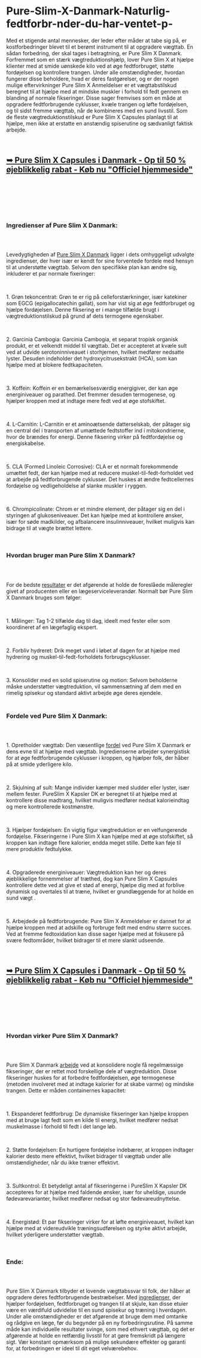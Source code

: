 # Pure-Slim-X-Danmark-Naturlig-fedtforbr-nder-du-har-ventet-p-
<p>Med et stigende antal mennesker, der leder efter m&aring;der at tabe sig p&aring;, er kostforbedringer blevet til et ber&oslash;mt instrument til at opgradere v&aelig;gttab. En s&aring;dan forbedring, der skal tages i betragtning, er Pure Slim X Danmark. Forfremmet som en st&aelig;rk v&aelig;gtreduktionshj&aelig;lp, lover Pure Slim X at hj&aelig;lpe klienter med at smide u&oslash;nskede kilo ved at &oslash;ge fedtforbruget, st&oslash;tte ford&oslash;jelsen og kontrollere trangen. Under alle omst&aelig;ndigheder, hvordan fungerer disse beholdere, hvad er deres fastg&oslash;relser, og er der nogen mulige eftervirkninger Pure Slim X Anmeldelser er et v&aelig;gttabstilskud beregnet til at hj&aelig;lpe med at mindske muskler i forhold til fedt gennem en blanding af normale fikseringer. Disse sager fremvises som en m&aring;de at opgradere fedtforbrugende cyklusser, kv&aelig;le trangen og l&oslash;fte ford&oslash;jelsen, og til sidst fremme v&aelig;gttab, n&aring;r de kombineres med en sund livsstil. Som de fleste v&aelig;gtreduktionstilskud er Pure Slim X Capsules planlagt til at hj&aelig;lpe, men ikke at erstatte en anst&aelig;ndig spiserutine og s&aelig;dvanligt faktisk arbejde.</p>
<p>&nbsp;</p>
<h2><strong><a href="https://pureslim-x.dk/go/bestille/">➥&nbsp;Pure Slim X Capsules i Danmark - Op til 50 % &oslash;jeblikkelig rabat - K&oslash;b nu "Officiel hjemmeside"</a></strong></h2>
<h2>&nbsp;</h2>
<p><a href="https://pureslim-x.dk/go/bestille/"><img src="https://storage.penzu.com/g/o4BSJPzpLhQpzStz" alt="" /></a></p>
<p>&nbsp;</p>
<h3><strong>Ingredienser af Pure Slim X Danmark:</strong></h3>
<h3>&nbsp;</h3>
<p>Levedygtigheden af&nbsp;<a href="https://pureslim-x.dk/">Pure Slim X Danmark</a>&nbsp;ligger i dets omhyggeligt udvalgte ingredienser, der hver is&aelig;r er kendt for sine forventede fordele med hensyn til at underst&oslash;tte v&aelig;gttab. Selvom den specifikke plan kan &aelig;ndre sig, inkluderer et par normale fixeringer:</p>
<p>&nbsp;</p>
<p>1. Gr&oslash;n tekoncentrat: Gr&oslash;n te er rig p&aring; celleforst&aelig;rkninger, is&aelig;r katekiner som EGCG (epigallocatechin gallat), som har vist sig at &oslash;ge fedtforbruget og hj&aelig;lpe ford&oslash;jelsen. Denne fiksering er i mange tilf&aelig;lde brugt i v&aelig;gtreduktionstilskud p&aring; grund af dets termogene egenskaber.</p>
<p>&nbsp;</p>
<p>2. Garcinia Cambogia: Garcinia Cambogia, et separat tropisk organisk produkt, er et velkendt middel til v&aelig;gttab. Det er accepteret at kv&aelig;le sult ved at udvide serotoninniveauet i storhjernen, hvilket medf&oslash;rer nedsatte lyster. Desuden indeholder det hydroxycitrusekstrakt (HCA), som kan hj&aelig;lpe med at blokere fedtkapaciteten.</p>
<p>&nbsp;</p>
<p>3. Koffein: Koffein er en bem&aelig;rkelsesv&aelig;rdig energigiver, der kan &oslash;ge energiniveauer og parathed. Det fremmer desuden termogenese, og hj&aelig;lper kroppen med at indtage mere fedt ved at &oslash;ge stofskiftet.</p>
<p>&nbsp;</p>
<p>4. L-Carnitin: L-Carnitin er et amino&aelig;tsende datterselskab, der p&aring;tager sig en central del i transporten af um&aelig;ttede fedtstoffer ind i mitokondrierne, hvor de br&aelig;ndes for energi. Denne fiksering virker p&aring; fedtford&oslash;jelse og energiskabelse.</p>
<p>&nbsp;</p>
<p>5. CLA (Formed Linoleic Corrosive): CLA er et normalt forekommende um&aelig;ttet fedt, der kan hj&aelig;lpe med at reducere muskel-til-fedt-forholdet ved at arbejde p&aring; fedtforbrugende cyklusser. Det huskes at &aelig;ndre fedtcellernes ford&oslash;jelse og vedligeholdelse af slanke muskler i ryggen.</p>
<p>&nbsp;</p>
<p>6. Chrompicolinate: Chrom er et mindre element, der p&aring;tager sig en del i styringen af glukoseniveauer. Det kan hj&aelig;lpe med at kontrollere &oslash;nsker, is&aelig;r for s&oslash;de madkilder, og afbalancere insulinniveauer, hvilket muligvis kan bidrage til at v&aelig;gte br&aelig;ttet lettere.</p>
<p>&nbsp;</p>
<h3><strong>Hvordan bruger man Pure Slim X Danmark?</strong></h3>
<h3>&nbsp;</h3>
<p>For de bedste&nbsp;<a href="https://cbdcarecream.com/">resultater</a>&nbsp;er det afg&oslash;rende at holde de foresl&aring;ede m&aring;leregler givet af producenten eller en l&aelig;geserviceleverand&oslash;r. Normalt b&oslash;r Pure Slim X Danmark bruges som f&oslash;lger:</p>
<p>&nbsp;</p>
<p>1. M&aring;linger: Tag 1-2 tilf&aelig;lde dag til dag, ideelt med fester eller som koordineret af en l&aelig;gefaglig ekspert.</p>
<p>&nbsp;</p>
<p>2. Forbliv hydreret: Drik meget vand i l&oslash;bet af dagen for at hj&aelig;lpe med hydrering og muskel-til-fedt-forholdets forbrugscyklusser.</p>
<p>&nbsp;</p>
<p>3. Konsolider med en solid spiserutine og motion: Selvom beholderne m&aring;ske underst&oslash;tter v&aelig;gtreduktion, vil sammens&aelig;tning af dem med en rimelig spisekur og standard aktivt arbejde &oslash;ge deres ejendele.</p>
<h3><br /><strong>Fordele ved Pure Slim X Danmark:</strong></h3>
<h3>&nbsp;</h3>
<p>1. Opretholder v&aelig;gttab: Den v&aelig;sentlige&nbsp;<a href="https://fitexdiet.fr/fitex-deutschland/">fordel</a>&nbsp;ved Pure Slim X Danmark er dens evne til at hj&aelig;lpe med v&aelig;gttab. Ingredienserne arbejder synergistisk for at &oslash;ge fedtforbrugende cyklusser i kroppen, og hj&aelig;lper folk, der h&aring;ber p&aring; at smide yderligere kilo.</p>
<p>&nbsp;</p>
<p>2. Skjulning af sult: Mange individer k&aelig;mper med sludder eller lyster, is&aelig;r mellem fester. PureSlim X Kapsler DK er beregnet til at hj&aelig;lpe med at kontrollere disse madtrang, hvilket muligvis medf&oslash;rer nedsat kalorieindtag og mere kontrollerede kostm&oslash;nstre.</p>
<p>&nbsp;</p>
<p>3. Hj&aelig;lper ford&oslash;jelsen: En vigtig figur v&aelig;gtreduktion er en velfungerende ford&oslash;jelse. Fikseringerne i Pure Slim X kan hj&aelig;lpe med at &oslash;ge stofskiftet, s&aring; kroppen kan indtage flere kalorier, endda meget stille. Dette kan f&oslash;je til mere produktiv fedtulykke.</p>
<p>&nbsp;</p>
<p>4. Opgraderede energiniveauer: V&aelig;gtreduktion kan her og deres &oslash;jeblikkelige fornemmelser af tr&aelig;thed, dog kan Pure Slim X Capsules kontrollere dette ved at give et st&oslash;d af energi, hj&aelig;lpe dig med at forblive dynamisk og overtales til at tr&aelig;ne, hvilket er grundl&aelig;ggende for at holde en sund v&aelig;gt .</p>
<p>&nbsp;</p>
<p>5. Arbejdede p&aring; fedtforbrugende: Pure Slim X Anmeldelser er dannet for at hj&aelig;lpe kroppen med at adskille og forbruge fedt med endnu st&oslash;rre succes. Ved at fremme fedtoxidation kan disse sager hj&aelig;lpe med at fokusere p&aring; sv&aelig;re fedtomr&aring;der, hvilket bidrager til et mere slankt udseende.</p>
<p>&nbsp;</p>
<h2><strong><a href="https://pureslim-x.dk/go/bestille/">➥&nbsp;Pure Slim X Capsules i Danmark - Op til 50 % &oslash;jeblikkelig rabat - K&oslash;b nu "Officiel hjemmeside"</a></strong></h2>
<h2>&nbsp;</h2>
<p><a href="https://pureslim-x.dk/go/bestille/"><img src="https://storage.penzu.com/g/RURxAE9SzEEqxVa3" alt="" /></a></p>
<p>&nbsp;</p>
<h3><strong>Hvordan virker Pure Slim X Danmark?</strong></h3>
<h3>&nbsp;</h3>
<p>Pure Slim X Danmark&nbsp;<a href="https://ketorawgummies.com/">arbejde</a>&nbsp;ved at konsolidere nogle f&aring; regelm&aelig;ssige fikseringer, der er rettet mod forskellige dele af v&aelig;gtreduktion. Disse fikseringer huskes for at forbedre fedtford&oslash;jelsen, &oslash;ge termogenese (metoden involveret med at indtage kalorier for at skabe varme) og mindske trangen. Dette er m&aring;den containernes kapacitet:</p>
<p>&nbsp;</p>
<p>1. Ekspanderet fedtforbrug: De dynamiske fikseringer kan hj&aelig;lpe kroppen med at bruge lagt fedt som en kilde til energi, hvilket medf&oslash;rer nedsat muskelmasse i forhold til fedt i det lange l&oslash;b.</p>
<p>&nbsp;</p>
<p>2. St&oslash;tte ford&oslash;jelsen: En hurtigere ford&oslash;jelse indeb&aelig;rer, at kroppen indtager kalorier desto mere effektivt, hvilket bidrager til v&aelig;gttab under alle omst&aelig;ndigheder, n&aring;r du ikke tr&aelig;ner effektivt.</p>
<p>&nbsp;</p>
<p>3. Sultkontrol: Et betydeligt antal af fikseringerne i PureSlim X Kapsler DK accepteres for at hj&aelig;lpe med faldende &oslash;nsker, is&aelig;r for uheldige, usunde f&oslash;devarevarianter, hvilket medf&oslash;rer nedsat og stor f&oslash;devareudnyttelse.</p>
<p>&nbsp;</p>
<p>4. Energist&oslash;d: Et par fikseringer virker for at l&oslash;fte energiniveauet, hvilket kan hj&aelig;lpe med at videreudvikle tr&aelig;ningsudf&oslash;relsen og styrke aktivt arbejde, hvilket yderligere underst&oslash;tter v&aelig;gttab.</p>
<p>&nbsp;</p>
<h3><strong>Ende:</strong></h3>
<h3>&nbsp;</h3>
<p>Pure Slim X Danmark tilbyder et lovende v&aelig;gttabssvar til folk, der h&aring;ber at opgradere deres fedtforbrugende bestr&aelig;belser. Med&nbsp;<a href="https://ketoflow-au.com/">ingredienser</a>, der hj&aelig;lper ford&oslash;jelsen, fedtforbruget og trangen til at skjule, kan disse etuier v&aelig;re en v&aelig;rdifuld udvidelse til en sund spisekur og tr&aelig;ning i hverdagen. Under alle omst&aelig;ndigheder er det afg&oslash;rende at bruge dem med omtanke og r&aring;dgive en l&aelig;ge, f&oslash;r du begynder p&aring; en ny forbedringsrutine. P&aring; samme m&aring;de kan individuelle resultater svinge, som med ethvert v&aelig;gttab, og det er afg&oslash;rende at holde en retf&aelig;rdig livsstil for at g&oslash;re fremskridt p&aring; l&aelig;ngere sigt. V&aelig;r konstant opm&aelig;rksom p&aring; mulige sekund&aelig;re effekter og garanti for, at forbedringen er ideel til dit eget velv&aelig;rebehov.</p>

